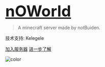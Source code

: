 
<font size=72>**[nOWorld](/)**</font>

> A minecraft server made by notBuiden.

技术支持: Kelegele

[加入服务器](/join)
[进一步了解](/home)

<!-- background image -->
<!-- ![](https://i.loli.net/2020/05/06/m9RBqV7GlAdJWx6.png) -->

<!-- background color -->
![color](#f0f0f0)
